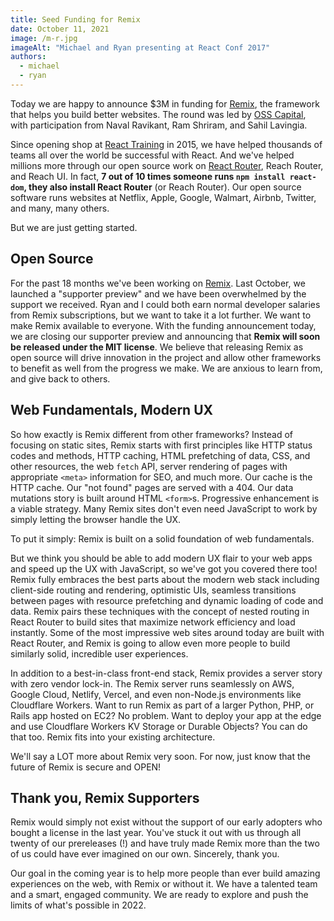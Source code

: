 ```yaml
---
title: Seed Funding for Remix
date: October 11, 2021
image: /m-r.jpg
imageAlt: "Michael and Ryan presenting at React Conf 2017"
authors:
  - michael
  - ryan
---
```


Today we are happy to announce $3M in funding for [Remix](https://remix.run), the framework that helps you build better websites. The round was led by [OSS Capital](https://oss.capital/), with participation from Naval Ravikant, Ram Shriram, and Sahil Lavingia.

Since opening shop at [React Training](https://reacttraining.com) in 2015, we have helped thousands of teams all over the world be successful with React. And we've helped millions more through our open source work on [React Router](https://reactrouter.com), Reach Router, and Reach UI. In fact, **7 out of 10 times someone runs `npm install react-dom`, they also install React Router** (or Reach Router). Our open source software runs websites at Netflix, Apple, Google, Walmart, Airbnb, Twitter, and many, many others.

But we are just getting started.

## Open Source

For the past 18 months we've been working on [Remix](https://remix.run). Last October, we launched a "supporter preview" and we have been overwhelmed by the support we received. Ryan and I could both earn normal developer salaries from Remix subscriptions, but we want to take it a lot further. We want to make Remix available to everyone. With the funding announcement today, we are closing our supporter preview and announcing that **Remix will soon be released under the MIT license**. We believe that releasing Remix as open source will drive innovation in the project and allow other frameworks to benefit as well from the progress we make. We are anxious to learn from, and give back to others.

## Web Fundamentals, Modern UX

So how exactly is Remix different from other frameworks? Instead of focusing on static sites, Remix starts with first principles like HTTP status codes and methods, HTTP caching, HTML prefetching of data, CSS, and other resources, the web `fetch` API, server rendering of pages with appropriate `<meta>` information for SEO, and much more. Our cache is the HTTP cache. Our "not found" pages are served with a 404. Our data mutations story is built around HTML `<form>`s. Progressive enhancement is a viable strategy. Many Remix sites don't even need JavaScript to work by simply letting the browser handle the UX.

To put it simply: Remix is built on a solid foundation of web fundamentals.

But we think you should be able to add modern UX flair to your web apps and speed up the UX with JavaScript, so we've got you covered there too! Remix fully embraces the best parts about the modern web stack including client-side routing and rendering, optimistic UIs, seamless transitions between pages with resource prefetching and dynamic loading of code and data. Remix pairs these techniques with the concept of nested routing in React Router to build sites that maximize network efficiency and load instantly. Some of the most impressive web sites around today are built with React Router, and Remix is going to allow even more people to build similarly solid, incredible user experiences.

In addition to a best-in-class front-end stack, Remix provides a server story with zero vendor lock-in. The Remix server runs seamlessly on AWS, Google Cloud, Netlify, Vercel, and even non-Node.js environments like Cloudflare Workers. Want to run Remix as part of a larger Python, PHP, or Rails app hosted on EC2? No problem. Want to deploy your app at the edge and use Cloudflare Workers KV Storage or Durable Objects? You can do that too. Remix fits into your existing architecture.

We'll say a LOT more about Remix very soon. For now, just know that the future of Remix is secure and OPEN!

## Thank you, Remix Supporters

Remix would simply not exist without the support of our early adopters who bought a license in the last year. You've stuck it out with us through all twenty of our prereleases (!) and have truly made Remix more than the two of us could have ever imagined on our own. Sincerely, thank you.

Our goal in the coming year is to help more people than ever build amazing experiences on the web, with Remix or without it. We have a talented team and a smart, engaged community. We are ready to explore and push the limits of what's possible in 2022.
